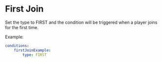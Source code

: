 # First Join

Set the type to FIRST and the condition will be triggered when a player joins for the first time.

Example:

```yaml
conditions:
    firstJoinExample:
        type: FIRST
```

